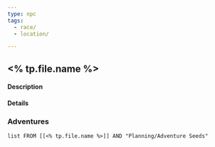 ```yaml
---
type: npc
tags:
  - race/
  - location/

---
```


## <% tp.file.name %>

#### Description


#### Details


### Adventures
```dataview
list FROM [[<% tp.file.name %>]] AND "Planning/Adventure Seeds"
```